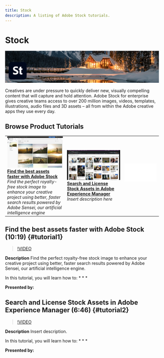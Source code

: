 ```yaml
---
title: Stock
description: A listing of Adobe Stock tutorials.
---
```


# Stock

![Tutorial Hero Image](../assets/Stock.jpg)

Creatives  are  under  pressure  to  quickly  deliver  new, visually compelling content  that  will  capture and hold attention. Adobe Stock for enterprise gives creative teams access to over 200 million images, videos, templates, illustrations, audio files and 3D assets – all from within the Adobe creative apps they use every day.

## Browse Product Tutorials

<table>
<tr>
 <td>
   <a href="stock.md#tutorial1">
      <img alt="Find the best assets faster with Adobe Stock" src="../assets/stock_torres_thumbnail.jpg" />
   </a>
    <div>
   <a href="stock.md#tutorial1"><strong>Find the best assets faster with Adobe Stock</strong></a>
    </div>
    <em>Find the perfect royalty-free stock image to enhance your creative project using better, faster search results powered by Adobe Sensei, our artificial intelligence engine</em>
    <br>
  </td>
  <td>
   <a href="stock.md#tutorial2">
      <img alt="Search and License Stock Assets in 
Adobe Experience Manager" src="../assets/stock_aemintegration_palmer_thumbnail.jpg" />
   </a>
    <div>
   <a href="stock.md#tutorial2"><strong>Search and License Stock Assets in 
Adobe Experience Manager</strong></a>
    </div>
    <em>Insert description here</em>
    <br>
  </td>
  <td>
    <img alt="Spacer" src="../assets/Whitespacer.png" />
    <div>
    <br>
  </td>
</tr>
</table>

## Find the best assets faster with Adobe Stock (10:19) {#tutorial1}

>[!VIDEO](https://video.tv.adobe.com/v/326951?hidetitle=true)

**Description**
Find the perfect royalty-free stock image to enhance your creative project using better, faster search results powered by Adobe Sensei, our artificial intelligence engine.

In this tutorial, you will learn how to:
*
*
*

**Presented by:**

## Search and License Stock Assets in Adobe Experience Manager (6:46) {#tutorial2}

>[!VIDEO](https://video.tv.adobe.com/v/326952?hidetitle=true)

**Description**
Insert description.

In this tutorial, you will learn how to:
*
*
*

**Presented by:**